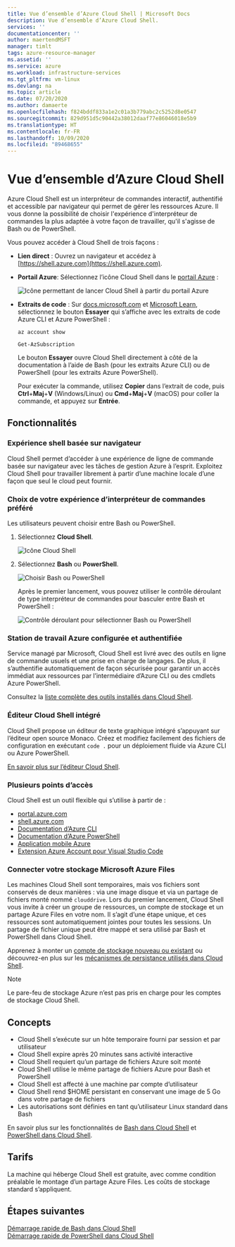 ```yaml
---
title: Vue d’ensemble d’Azure Cloud Shell | Microsoft Docs
description: Vue d’ensemble d’Azure Cloud Shell.
services: ''
documentationcenter: ''
author: maertendMSFT
manager: timlt
tags: azure-resource-manager
ms.assetid: ''
ms.service: azure
ms.workload: infrastructure-services
ms.tgt_pltfrm: vm-linux
ms.devlang: na
ms.topic: article
ms.date: 07/20/2020
ms.author: damaerte
ms.openlocfilehash: f824bddf833a1e2c01a3b779abc2c5252d8e0547
ms.sourcegitcommit: 829d951d5c90442a38012daaf77e86046018e5b9
ms.translationtype: HT
ms.contentlocale: fr-FR
ms.lasthandoff: 10/09/2020
ms.locfileid: "89468655"
---
```

# <a name="overview-of-azure-cloud-shell"></a>Vue d’ensemble d’Azure Cloud Shell

Azure Cloud Shell est un interpréteur de commandes interactif, authentifié et accessible par navigateur qui permet de gérer les ressources Azure. Il vous donne la possibilité de choisir l'expérience d'interpréteur de commandes la plus adaptée à votre façon de travailler, qu'il s'agisse de Bash ou de PowerShell.

Vous pouvez accéder à Cloud Shell de trois façons :

- **Lien direct** : Ouvrez un navigateur et accédez à [https://shell.azure.com](https://shell.azure.com).

- **Portail Azure**: Sélectionnez l’icône Cloud Shell dans le [portail Azure](https://portal.azure.com) :

    ![Icône permettant de lancer Cloud Shell à partir du portail Azure](media/overview/portal-launch-icon.png)

- **Extraits de code** : Sur [docs.microsoft.com]() et [Microsoft Learn](/learn/), sélectionnez le bouton **Essayer** qui s’affiche avec les extraits de code Azure CLI et Azure PowerShell :

    ```azurecli-interactive
    az account show
    ```

    ```azurepowershell-interactive
    Get-AzSubscription
    ```

    Le bouton **Essayer** ouvre Cloud Shell directement à côté de la documentation à l’aide de Bash (pour les extraits Azure CLI) ou de PowerShell (pour les extraits Azure PowerShell).

    Pour exécuter la commande, utilisez **Copier** dans l’extrait de code, puis **Ctrl**+**Maj**+**V** (Windows/Linux) ou **Cmd**+**Maj**+**V** (macOS) pour coller la commande, et appuyez sur **Entrée**.

## <a name="features"></a>Fonctionnalités

### <a name="browser-based-shell-experience"></a>Expérience shell basée sur navigateur

Cloud Shell permet d’accéder à une expérience de ligne de commande basée sur navigateur avec les tâches de gestion Azure à l’esprit. Exploitez Cloud Shell pour travailler librement à partir d’une machine locale d’une façon que seul le cloud peut fournir.

### <a name="choice-of-preferred-shell-experience"></a>Choix de votre expérience d’interpréteur de commandes préféré

Les utilisateurs peuvent choisir entre Bash ou PowerShell.

1. Sélectionnez **Cloud Shell**.

    ![Icône Cloud Shell](media/overview/overview-cloudshell-icon.png)

2. Sélectionnez **Bash** ou **PowerShell**.

    ![Choisir Bash ou PowerShell](media/overview/overview-choices.png)

    Après le premier lancement, vous pouvez utiliser le contrôle déroulant de type interpréteur de commandes pour basculer entre Bash et PowerShell :

    ![Contrôle déroulant pour sélectionner Bash ou PowerShell](media/overview/select-shell-drop-down.png)

### <a name="authenticated-and-configured-azure-workstation"></a>Station de travail Azure configurée et authentifiée

Service managé par Microsoft, Cloud Shell est livré avec des outils en ligne de commande usuels et une prise en charge de langages. De plus, il s’authentifie automatiquement de façon sécurisée pour garantir un accès immédiat aux ressources par l’intermédiaire d’Azure CLI ou des cmdlets Azure PowerShell.

Consultez la [liste complète des outils installés dans Cloud Shell](features.md#tools).

### <a name="integrated-cloud-shell-editor"></a>Éditeur Cloud Shell intégré

Cloud Shell propose un éditeur de texte graphique intégré s’appuyant sur l’éditeur open source Monaco. Créez et modifiez facilement des fichiers de configuration en exécutant `code .` pour un déploiement fluide via Azure CLI ou Azure PowerShell.

[En savoir plus sur l’éditeur Cloud Shell](using-cloud-shell-editor.md).

### <a name="multiple-access-points"></a>Plusieurs points d’accès

Cloud Shell est un outil flexible qui s’utilise à partir de :

* [portal.azure.com](https://portal.azure.com)
* [shell.azure.com](https://shell.azure.com)
* [Documentation d’Azure CLI](/cli/azure)
* [Documentation d’Azure PowerShell](/powershell/azure/)
* [Application mobile Azure](https://azure.microsoft.com/features/azure-portal/mobile-app/)
* [Extension Azure Account pour Visual Studio Code](https://marketplace.visualstudio.com/items?itemName=ms-vscode.azure-account)

### <a name="connect-your-microsoft-azure-files-storage"></a>Connecter votre stockage Microsoft Azure Files

Les machines Cloud Shell sont temporaires, mais vos fichiers sont conservés de deux manières : via une image disque et via un partage de fichiers monté nommé `clouddrive`. Lors du premier lancement, Cloud Shell vous invite à créer un groupe de ressources, un compte de stockage et un partage Azure Files en votre nom. Il s’agit d’une étape unique, et ces ressources sont automatiquement jointes pour toutes les sessions. Un partage de fichier unique peut être mappé et sera utilisé par Bash et PowerShell dans Cloud Shell.

Apprenez à monter un [compte de stockage nouveau ou existant](persisting-shell-storage.md) ou découvrez-en plus sur les [mécanismes de persistance utilisés dans Cloud Shell](persisting-shell-storage.md#how-cloud-shell-storage-works).

> [!NOTE]
> Le pare-feu de stockage Azure n’est pas pris en charge pour les comptes de stockage Cloud Shell.

## <a name="concepts"></a>Concepts

* Cloud Shell s’exécute sur un hôte temporaire fourni par session et par utilisateur
* Cloud Shell expire après 20 minutes sans activité interactive
* Cloud Shell requiert qu’un partage de fichiers Azure soit monté
* Cloud Shell utilise le même partage de fichiers Azure pour Bash et PowerShell
* Cloud Shell est affecté à une machine par compte d’utilisateur
* Cloud Shell rend $HOME persistant en conservant une image de 5 Go dans votre partage de fichiers
* Les autorisations sont définies en tant qu’utilisateur Linux standard dans Bash

En savoir plus sur les fonctionnalités de [Bash dans Cloud Shell](features.md) et [PowerShell dans Cloud Shell](./features.md).

## <a name="pricing"></a>Tarifs

La machine qui héberge Cloud Shell est gratuite, avec comme condition préalable le montage d’un partage Azure Files. Les coûts de stockage standard s’appliquent.

## <a name="next-steps"></a>Étapes suivantes

[Démarrage rapide de Bash dans Cloud Shell](quickstart.md) <br>
[Démarrage rapide de PowerShell dans Cloud Shell](quickstart-powershell.md)